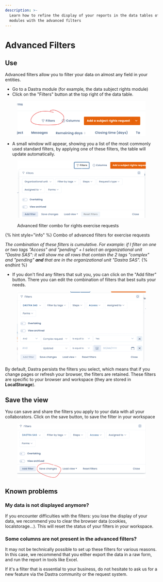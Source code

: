 ```yaml
---
description: >-
  Learn how to refine the display of your reports in the data tables of all
  modules with the advanced filters
---
```


# Advanced Filters

## Use

Advanced filters allow you to filter your data on almost any field in your entities.&#x20;

* Go to a Dastra module (for example, the data subject rights module)
* Click on the "Filters" button at the top right of the data table.&#x20;

<figure><img src="../../.gitbook/assets/image (33).png" alt=""><figcaption></figcaption></figure>

* A small window will appear, showing you a list of the most commonly used standard filters, by applying one of these filters, the table will update automatically.&#x20;

<figure><img src="../../.gitbook/assets/image (50).png" alt=""><figcaption><p>Advanced filter combo for rights exercise requests</p></figcaption></figure>

{% hint style="info" %}
Combo of advanced filters for exercise requests&#x20;

_The combination of these filters is cumulative. For example: if I filter on one or two tags "Access" and "pending" + I select an organizational unit "Dastra SAS": it will show me all rows that contain the 2 tags "complex" and "pending" **and** that are in the organizational unit "Dastra SAS"._
{% endhint %}

* If you don't find any filters that suit you, you can click on the "Add filter" button. There you can edit the combination of filters that best suits your needs.&#x20;

<figure><img src="../../.gitbook/assets/image (51).png" alt=""><figcaption></figcaption></figure>

By default, Dastra persists the filters you select, which means that if you change pages or refresh your browser, the filters are retained. These filters are specific to your browser and workspace (they are stored in **LocalStorage**).&#x20;

## Save the view&#x20;

You can save and share the filters you apply to your data with all your collaborators. Click on the save button, to save the filter in your workspace&#x20;

<figure><img src="../../.gitbook/assets/image (154).png" alt=""><figcaption></figcaption></figure>

## Known problems&#x20;

### My data is not displayed anymore?&#x20;

If you encounter difficulties with the filters: you lose the display of your data, we recommend you to clear the browser data (cookies, localstorage...). This will reset the status of your filters in your workspace.&#x20;

### Some columns are not present in the advanced filters?&#x20;

It may not be technically possible to set up these filters for various reasons. In this case, we recommend that you either export the data in a raw form, and run the report in tools like Excel.&#x20;

If it's a filter that is essential to your business, do not hesitate to ask us for a new feature via the Dastra community or the request system.

